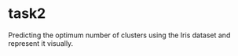 # task2
Predicting the optimum number of clusters using the Iris dataset and represent it visually.
